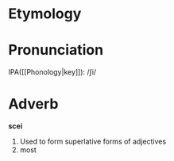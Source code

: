 # Etymology
# Pronunciation
IPA([[Phonology|key]]): /ʃi/
# Adverb
**scei**
1. Used to form superlative forms of adjectives
2. most